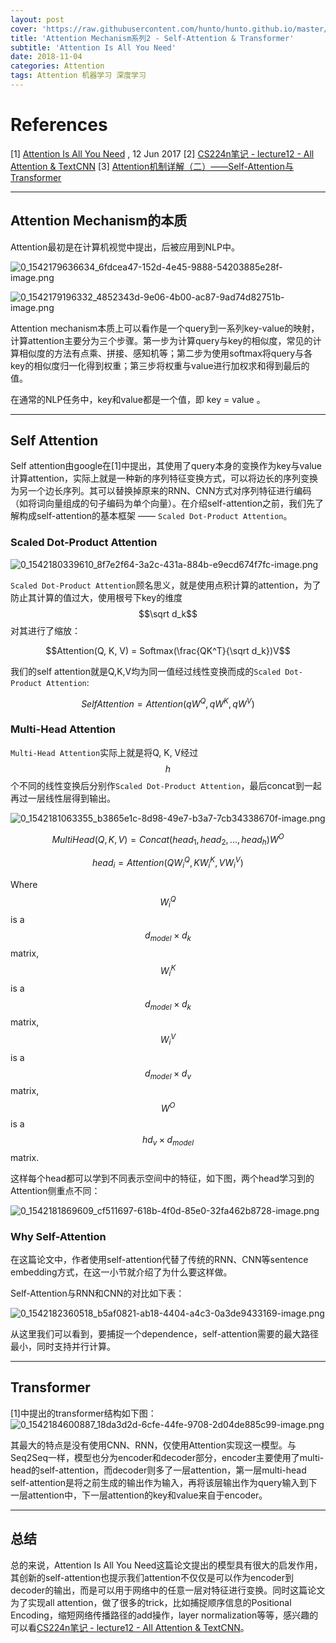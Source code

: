 ```yaml
---
layout: post
cover: 'https://raw.githubusercontent.com/hunto/hunto.github.io/master/assets/img/Attention/1542184603421-18da3d2d-6cfe-44fe-9708-2d04de885c99-image.png'
title: 'Attention Mechanism系列2 - Self-Attention & Transformer'
subtitle: 'Attention Is All You Need'
date: 2018-11-04
categories: Attention
tags: Attention 机器学习 深度学习
---
```


# References
[1] [Attention Is All You Need](https://arxiv.org/abs/1706.03762) , 12 Jun 2017
[2] [CS224n笔记 - lecture12 - All Attention & TextCNN](https://hunto.github.io/cs224n/2018/07/19/CS224n%E7%AC%94%E8%AE%B0-lecture12.html)
[3] [Attention机制详解（二）——Self-Attention与Transformer](https://zhuanlan.zhihu.com/p/47282410)


---

## Attention Mechanism的本质

Attention最初是在计算机视觉中提出，后被应用到NLP中。

![0_1542179636634_6fdcea47-152d-4e45-9888-54203885e28f-image.png](https://raw.githubusercontent.com/hunto/hunto.github.io/master/assets/img/Attention/1542179637403-6fdcea47-152d-4e45-9888-54203885e28f-image.png) 

![0_1542179196332_4852343d-9e06-4b00-ac87-9ad74d82751b-image.png](https://raw.githubusercontent.com/hunto/hunto.github.io/master/assets/img/Attention/1542179197076-4852343d-9e06-4b00-ac87-9ad74d82751b-image.png) 

Attention mechanism本质上可以看作是一个query到一系列key-value的映射，计算attention主要分为三个步骤。第一步为计算query与key的相似度，常见的计算相似度的方法有点乘、拼接、感知机等；第二步为使用softmax将query与各key的相似度归一化得到权重；第三步将权重与value进行加权求和得到最后的值。

在通常的NLP任务中，key和value都是一个值，即 key = value 。

---

## Self Attention
Self attention由google在[1]中提出，其使用了query本身的变换作为key与value计算attention，实际上就是一种新的序列特征变换方式，可以将边长的序列变换为另一个边长序列。其可以替换掉原来的RNN、CNN方式对序列特征进行编码（如将词向量组成的句子编码为单个向量）。在介绍self-attention之前，我们先了解构成self-attention的基本框架 —— `Scaled Dot-Product Attention`。

### Scaled Dot-Product Attention
![0_1542180339610_8f7e2f64-3a2c-431a-884b-e9ecd674f7fc-image.png](https://raw.githubusercontent.com/hunto/hunto.github.io/master/assets/img/Attention/1542180340453-8f7e2f64-3a2c-431a-884b-e9ecd674f7fc-image.png) 

`Scaled Dot-Product Attention`顾名思义，就是使用点积计算的attention，为了防止其计算的值过大，使用根号下key的维度 $$\sqrt d_k$$ 对其进行了缩放：

$$Attention(Q, K, V) = Softmax(\frac{QK^T}{\sqrt d_k})V$$

我们的self attention就是Q,K,V均为同一值经过线性变换而成的`Scaled Dot-Product Attention`:

$$SelfAttention = Attention(qW^Q, qW^K, qW^V)$$

### Multi-Head Attention

`Multi-Head Attention`实际上就是将Q, K, V经过 $$h$$ 个不同的线性变换后分别作`Scaled Dot-Product Attention`，最后concat到一起再过一层线性层得到输出。

![0_1542181063355_b3865e1c-8d98-49e7-b3a7-7cb34338670f-image.png](https://raw.githubusercontent.com/hunto/hunto.github.io/master/assets/img/Attention/1542181064474-b3865e1c-8d98-49e7-b3a7-7cb34338670f-image.png) 

$$MultiHead(Q, K, V) = Concat(head_1, head_2, ..., head_h)W^O$$

$$head_i = Attention(QW_i^Q, KW_i^K, VW_i^V)$$

Where $$W_i^Q$$ is a $$d_{model} \times d_k$$ matrix, $$W_i^K$$ is a $$d_{model} \times d_k$$ matrix, $$W_i^V$$ is a $$d_{model} \times d_v$$ matrix, $$W^O$$ is a $$hd_v \times d_{model}$$ matrix.

这样每个head都可以学到不同表示空间中的特征，如下图，两个head学习到的Attention侧重点不同：

![0_1542181869609_cf511697-618b-4f0d-85e0-32fa462b8728-image.png](https://raw.githubusercontent.com/hunto/hunto.github.io/master/assets/img/Attention/1542181870956-cf511697-618b-4f0d-85e0-32fa462b8728-image.png) 


### Why Self-Attention
在这篇论文中，作者使用self-attention代替了传统的RNN、CNN等sentence embedding方式，在这一小节就介绍了为什么要这样做。

Self-Attention与RNN和CNN的对比如下表：

![0_1542182360518_b5af0821-ab18-4404-a4c3-0a3de9433169-image.png](https://raw.githubusercontent.com/hunto/hunto.github.io/master/assets/img/Attention/1542182361869-b5af0821-ab18-4404-a4c3-0a3de9433169-image.png) 

从这里我们可以看到，要捕捉一个dependence，self-attention需要的最大路径最小，同时支持并行计算。

---

## Transformer
[1]中提出的transformer结构如下图：
![0_1542184600887_18da3d2d-6cfe-44fe-9708-2d04de885c99-image.png](https://raw.githubusercontent.com/hunto/hunto.github.io/master/assets/img/Attention/1542184603421-18da3d2d-6cfe-44fe-9708-2d04de885c99-image.png) 

其最大的特点是没有使用CNN、RNN，仅使用Attention实现这一模型。与Seq2Seq一样，模型也分为encoder和decoder部分，encoder主要使用了multi-head的self-attention，而decoder则多了一层attention，第一层multi-head self-attention是将之前生成的输出作为输入，再将该层输出作为query输入到下一层attention中，下一层attention的key和value来自于encoder。

---

## 总结

总的来说，Attention Is All You Need这篇论文提出的模型具有很大的启发作用，其创新的self-attention也提示我们attention不仅仅是可以作为encoder到decoder的输出，而是可以用于网络中的任意一层对特征进行变换。同时这篇论文为了实现all attention，做了很多的trick，比如捕捉顺序信息的Positional Encoding，缩短网络传播路径的add操作，layer normalization等等，感兴趣的可以看[CS224n笔记 - lecture12 - All Attention & TextCNN](https://hunto.github.io/cs224n/2018/07/19/CS224n%E7%AC%94%E8%AE%B0-lecture12.html)。
